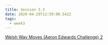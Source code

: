 ```yaml
---
title: Session 3.3
date: 2020-04-29T12:59:00.542Z
tags:
  - week3
---
```

[Welsh Way Moves (Aeron Edwards Challenge) 2](https://res.cloudinary.com/jenko/image/upload/v1585511708/tns-lockdown-activities/week2/session1/Technical_Session_1_v1y587.pdf)